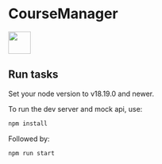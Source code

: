 # CourseManager

<a alt="Nx logo" href="https://nx.dev" target="_blank" rel="noreferrer"><img src="https://raw.githubusercontent.com/nrwl/nx/master/images/nx-logo.png" width="45"></a>

## Run tasks

Set your node version to v18.19.0 and newer.

To run the dev server and mock api, use:

```sh
npm install
```

Followed by:

```sh
npm run start
```